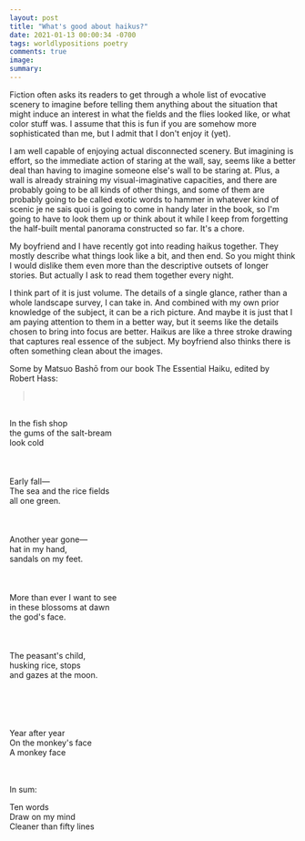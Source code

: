 ```yaml
---
layout: post
title: "What's good about haikus?"
date: 2021-01-13 00:00:34 -0700
tags: worldlypositions poetry
comments: true
image:
summary:
---
```

Fiction often asks its readers to get through a whole list of evocative scenery to imagine before telling them anything about the situation that might induce an interest in what the fields and the flies looked like, or what color stuff was. I assume that this is fun if you are somehow more sophisticated than me, but I admit that I don't enjoy it (yet).

I am well capable of enjoying actual disconnected scenery. But imagining is effort, so the immediate action of staring at the wall, say, seems like a better deal than having to imagine someone else's wall to be staring at. Plus, a wall is already straining my visual-imaginative capacities, and there are probably going to be all kinds of other things, and some of them are probably going to be called exotic words to hammer in whatever kind of scenic je ne sais quoi is going to come in handy later in the book, so I'm going to have to look them up or think about it while I keep from forgetting the half-built mental panorama constructed so far. It's a chore.

My boyfriend and I have recently got into reading haikus together. They mostly describe what things look like a bit, and then end. So you might think I would dislike them even more than the descriptive outsets of longer stories. But actually I ask to read them together every night.

I think part of it is just volume. The details of a single glance, rather than a whole landscape survey, I can take in. And combined with my own prior knowledge of the subject, it can be a rich picture. And maybe it is just that I am paying attention to them in a better way, but it seems like the details chosen to bring into focus are better. Haikus are like a three stroke drawing that captures real essence of the subject. My boyfriend also thinks there is often something clean about the images.

Some by Matsuo Bashō from our book The Essential Haiku, edited by Robert Hass:

><br>
<br>
In the fish shop<br>
the gums of the salt-bream<br>
look cold
<br>
<br>
<br>
<br>
Early fall&mdash;<br>
The sea and the rice fields<br>
all one green.
<br>
<br>
<br>
<br>
Another year gone&mdash;<br>
hat in my hand,<br>
sandals on my feet.
<br>
<br>
<br>
<br>
More than ever I want to see<br>
in these blossoms at dawn<br>
the god's face.
<br>
<br>
<br>
<br>
The peasant's child,<br>
husking rice, stops<br>
and gazes at the moon.
<br>
<br>
<br>
<br>
<br>
<br>
Year after year<br>
On the monkey's face<br>
A monkey face
<br>
<br>
<br>

In sum:

Ten words<br>
Draw on my mind<br>
Cleaner than fifty lines
